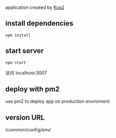 
application created by [Koa2](http://www.koa.com)

## install dependencies

```
npm install
```

## start server

```
npm start
```
访问 localhost:3007

## deploy with pm2

use pm2 to deploy app on production envrioment.

## version URL
/common/config/env/
